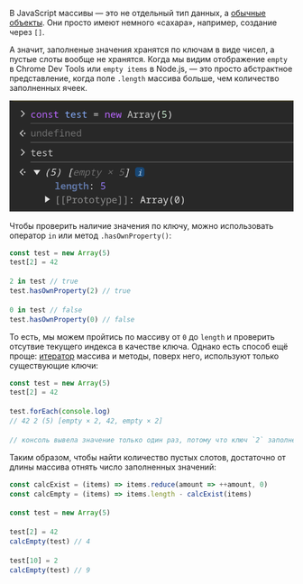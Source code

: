 В JavaScript массивы — это не отдельный тип данных, а [обычные объекты](/js/objects-objects-everywhere/). Они просто имеют немного «сахара», например, создание через `[]`.

А значит, заполненые значения хранятся по ключам в виде чисел, а пустые слоты вообще не хранятся. Когда мы видим отображение `empty` в Chrome Dev Tools или `empty items` в Node.js, — это просто абстрактное представление, когда поле `.length` массива больше, чем количество заполненных ячеек.

![Пример отображение empty slots](images/empty.png)

Чтобы проверить наличие значения по ключу, можно использовать оператор `in` или метод `.hasOwnProperty()`:

```js
const test = new Array(5)
test[2] = 42

2 in test // true
test.hasOwnProperty(2) // true

0 in test // false
test.hasOwnProperty(0) // false
```

То есть, мы можем пройтись по массиву от `0` до `length` и проверить отсутвие текущего индекса в качестве ключа. Однако есть способ ещё проще: [итератор](/js/iterator/) массива и методы, поверх него, используют только существующие ключи:

```js
const test = new Array(5)
test[2] = 42

test.forEach(console.log)
// 42 2 (5) [empty × 2, 42, empty × 2]

// консоль вывела значение только один раз, потому что ключ `2` заполнен
```

Таким образом, чтобы найти количество пустых слотов, достаточно от длины массива отнять число заполненных значений:

```js
const calcExist = (items) => items.reduce(amount => ++amount, 0)
const calcEmpty = (items) => items.length - calcExist(items)

const test = new Array(5)

test[2] = 42
calcEmpty(test) // 4

test[10] = 2
calcEmpty(test) // 9
```
